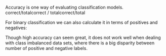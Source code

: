 Accuracy is one way of evaluating classification models. correct/totalcorrect / totalcorrect/total

For binary classification we can also calculate it in terms of positives and negatives:

Though high accuracy can seem great, it does not work well when dealing with class imbalanced data sets, where there is a big disparity between number of positive and negative labels.